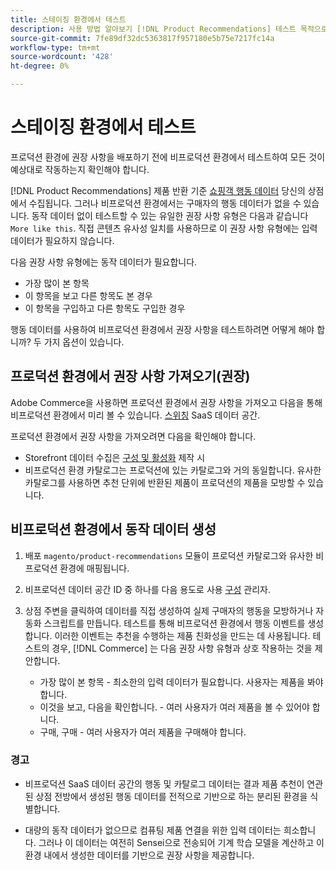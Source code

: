 ```yaml
---
title: 스테이징 환경에서 테스트
description: 사용 방법 알아보기 [!DNL Product Recommendations] 테스트 목적으로 스테이징 환경에서 프로덕션 환경에서 사용할 수 있습니다.
source-git-commit: 7fe89df32dc5363817f957180e5b75e7217fc14a
workflow-type: tm+mt
source-wordcount: '428'
ht-degree: 0%

---
```


# 스테이징 환경에서 테스트

프로덕션 환경에 권장 사항을 배포하기 전에 비프로덕션 환경에서 테스트하여 모든 것이 예상대로 작동하는지 확인해야 합니다.

[!DNL Product Recommendations] 제품 반환 기준 [쇼핑객 행동 데이터](behavioral-data.md) 당신의 상점에서 수집됩니다. 그러나 비프로덕션 환경에서는 구매자의 행동 데이터가 없을 수 있습니다. 동작 데이터 없이 테스트할 수 있는 유일한 권장 사항 유형은 다음과 같습니다 `More like this`. 직접 콘텐츠 유사성 일치를 사용하므로 이 권장 사항 유형에는 입력 데이터가 필요하지 않습니다.

다음 권장 사항 유형에는 동작 데이터가 필요합니다.

- 가장 많이 본 항목
- 이 항목을 보고 다른 항목도 본 경우
- 이 항목을 구입하고 다른 항목도 구입한 경우

행동 데이터를 사용하여 비프로덕션 환경에서 권장 사항을 테스트하려면 어떻게 해야 합니까? 두 가지 옵션이 있습니다.

## 프로덕션 환경에서 권장 사항 가져오기(권장)

Adobe Commerce을 사용하면 프로덕션 환경에서 권장 사항을 가져오고 다음을 통해 비프로덕션 환경에서 미리 볼 수 있습니다. [스위칭](settings.md) SaaS 데이터 공간.

프로덕션 환경에서 권장 사항을 가져오려면 다음을 확인해야 합니다.

- Storefront 데이터 수집은 [구성 및 활성화](install-configure.md) 제작 시
- 비프로덕션 환경 카탈로그는 프로덕션에 있는 카탈로그와 거의 동일합니다. 유사한 카탈로그를 사용하면 추천 단위에 반환된 제품이 프로덕션의 제품을 모방할 수 있습니다.

## 비프로덕션 환경에서 동작 데이터 생성

1. 배포 `magento/product-recommendations` 모듈이 프로덕션 카탈로그와 유사한 비프로덕션 환경에 매핑됩니다.

1. 비프로덕션 데이터 공간 ID 중 하나를 다음 용도로 사용 [구성](https://docs.magento.com/user-guide/configuration/services/saas.html) 관리자.

1. 상점 주변을 클릭하여 데이터를 직접 생성하여 실제 구매자의 행동을 모방하거나 자동화 스크립트를 만듭니다. 테스트를 통해 비프로덕션 환경에서 행동 이벤트를 생성합니다. 이러한 이벤트는 추천을 수행하는 제품 친화성을 만드는 데 사용됩니다. 테스트의 경우, [!DNL Commerce] 는 다음 권장 사항 유형과 상호 작용하는 것을 제안합니다.

   - 가장 많이 본 항목 - 최소한의 입력 데이터가 필요합니다. 사용자는 제품을 봐야 합니다.
   - 이것을 보고, 다음을 확인합니다. - 여러 사용자가 여러 제품을 볼 수 있어야 합니다.
   - 구매, 구매 - 여러 사용자가 여러 제품을 구매해야 합니다.

### 경고

- 비프로덕션 SaaS 데이터 공간의 행동 및 카탈로그 데이터는 결과 제품 추천이 연관된 상점 전방에서 생성된 행동 데이터를 전적으로 기반으로 하는 분리된 환경을 식별합니다.

- 대량의 동작 데이터가 없으므로 컴퓨팅 제품 연결을 위한 입력 데이터는 희소합니다. 그러나 이 데이터는 여전히 Sensei으로 전송되어 기계 학습 모델을 계산하고 이 환경 내에서 생성한 데이터를 기반으로 권장 사항을 제공합니다.
